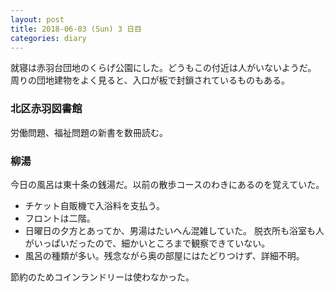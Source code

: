 ```yaml
---
layout: post
title: 2018-06-03 (Sun) 3 日目
categories: diary
---
```


就寝は赤羽台団地のくらげ公園にした。どうもこの付近は人がいないようだ。
周りの団地建物をよく見ると、入口が板で封鎖されているものもある。

### 北区赤羽図書館

労働問題、福祉問題の新書を数冊読む。

### 柳湯

今日の風呂は東十条の銭湯だ。以前の散歩コースのわきにあるのを覚えていた。

* チケット自販機で入浴料を支払う。
* フロントは二階。
* 日曜日の夕方とあってか、男湯はたいへん混雑していた。
  脱衣所も浴室も人がいっぱいだったので、細かいところまで観察できていない。
* 風呂の種類が多い。残念ながら奥の部屋にはたどりつけず、詳細不明。

節約のためコインランドリーは使わなかった。

